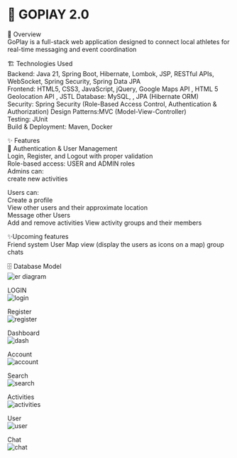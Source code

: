 # 🚀 GOPlAY 2.0  
📖 Overview  
GoPlay is a full-stack web application designed to connect local athletes for real-time messaging and event coordination

🏗️ Technologies Used  
Backend: Java 21, Spring Boot, Hibernate, Lombok, JSP, RESTful APIs, WebSocket, Spring Security, Spring Data JPA  
Frontend: HTML5, CSS3, JavaScript, jQuery, Google Maps API , HTML 5 Geolocation API  , JSTL
Database: MySQL, , JPA (Hibernate ORM)  
Security: Spring Security (Role-Based Access Control, Authentication & Authorization)
Design Patterns:MVC (Model-View-Controller)   
Testing: JUnit  
Build & Deployment: Maven, Docker  
  
✨ Features  
🔑 Authentication & User Management  
Login, Register, and Logout with proper validation  
Role-based access: USER and ADMIN roles  
Admins can:  
create new activities  

Users can:  
Create a profile  
View other users and their approximate location  
Message other Users  
Add and remove activities 
View activity groups and their members 


✨Upcoming features  
Friend system
User Map view (display the users as icons on a map)
group chats 

🗄️ Database Model  
![er diagram](https://github.com/user-attachments/assets/275a56a8-98f6-4695-90e3-c6e55cdc613c)


LOGIN  
![login](https://github.com/user-attachments/assets/1d7e7d72-572d-49b8-be76-821e7732ae1f)


Register  
![register](https://github.com/user-attachments/assets/88591d02-9e0c-44e5-81e7-f038e1aa1b12)

Dashboard  
![dash](https://github.com/user-attachments/assets/de5f8cbc-ef41-4c66-8f80-68a4c0ec49a1)


Account  
![account](https://github.com/user-attachments/assets/45254994-e503-450b-9385-5998095d8c24)

Search  
![search](https://github.com/user-attachments/assets/3bf7828a-dbf3-46e3-bed8-b829d1ca76a8)

Activities  
![activities](https://github.com/user-attachments/assets/8bafda8b-3489-4fa2-ba9b-901ee0f83584)

User  
![user](https://github.com/user-attachments/assets/f9e616f4-7b35-4baf-89b0-8422b9d9c6e1)

Chat   
![chat](https://github.com/user-attachments/assets/c238a89e-7a96-46ee-9d23-5872addd15a8)





